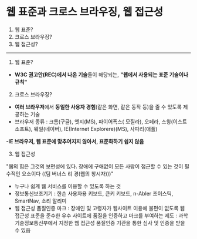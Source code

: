 # 웹 표준과 크로스 브라우징, 웹 접근성

1. 웹 표준?
2. 크로스 브라우징?
3. 웹 접근성?

---

1. 웹 표준?
- **W3C 권고안(REC)에서 나온 기술**들이 해당되는, **"웹에서 사용되는 표준 기술이나 규칙"**

2. 크로스 브라우징?

- **여러 브라우저**에서 **동일한 사용자 경험**(같은 화면, 같은 동작 등)을 줄 수 있도록 제공하는 기술
- 브라우저 종류 : 크롬(구글), 엣지(MS), 
파이어폭스( 모질라), 오페라, 스윙(이스트 소프트), 웨일(네이버), IE(Internet Explorere)(MS),
사파리(애플)

**-IE 브라우저, 웹 표준에 맞추어지지 않아서, 표준화하기 쉽지 않음**

  3. 웹 접근성

"웹의 힘은 그것의 보편성에 있다. 장애에 구애없이
모든 사람이 접근할 수 있는 것이 필수적인 요소이다 ((팀 버너스 리 경(웹의 창시자)))"

- 누구나 쉽게 웹 서비스를 이용할 수 있도록 하는 것
- 정보통신보조기기
: 한손 사용자용 키보드, 큰키 키보드, n-Abler 조이스틱, SmartNav, 소리 알리미
- 웹 접근성 품질인증 마크
: 장애인 및 고령자가 웹사이트 이용에 불편이 없도록 웹 접근성 표준을 준수한 우수 사이트에 품질을 인증하고 마크를 부여하는 제도
: 과학기술정보통신부에서 지정한 웹 접근성 품질인증 기관을 통한 심사 및 인증을 받을 수 있음
